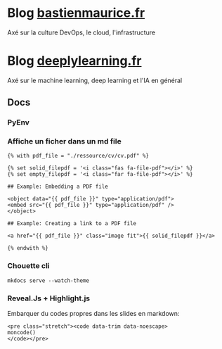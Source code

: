# Blog [bastienmaurice.fr](https://bastienmaurice.fr)

Axé sur la culture DevOps, le cloud, l'infrastructure


# Blog [deeplylearning.fr](https://deeplylearning.fr)

Axé  sur le machine learning, deep learning et l'IA en général


## Docs
### PyEnv


### Affiche un ficher dans un md file
```
{% with pdf_file = "./ressource/cv/cv.pdf" %}

{% set solid_filepdf = '<i class="fas fa-file-pdf"></i>' %}
{% set empty_filepdf = '<i class="far fa-file-pdf"></i>' %}

## Example: Embedding a PDF file

<object data="{{ pdf_file }}" type="application/pdf">
<embed src="{{ pdf_file }}" type="application/pdf" />
</object>

## Example: Creating a link to a PDF file

<a href="{{ pdf_file }}" class="image fit">{{ solid_filepdf }}</a>

{% endwith %}
```

### Chouette cli
```
mkdocs serve --watch-theme
```

### Reveal.Js + Highlight.js
Embarquer du codes propres dans les slides en markdown:
```
<pre class="stretch"><code data-trim data-noescape>
moncode()
</code></pre>
```
